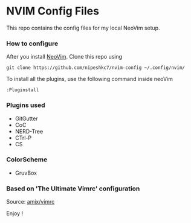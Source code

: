 # NVIM Config Files

This repo contains the config files for my local NeoVim setup.

### How to configure

After you install [NeoVim](https://neovim.io/). Clone this repo using
```
git clone https://github.com/nipeshkc7/nvim-config ~/.config/nvim/
```
To install all the plugins, use the following command inside neoVim
```
:Pluginstall
```
### Plugins used

* GitGutter
* CoC
* NERD-Tree
* CTrl-P
* CS

### ColorScheme

* GruvBox

### Based on 'The Ultimate Vimrc' configuration

Source: [amix/vimrc](https://github.com/amix/vimrc)

Enjoy ! 
